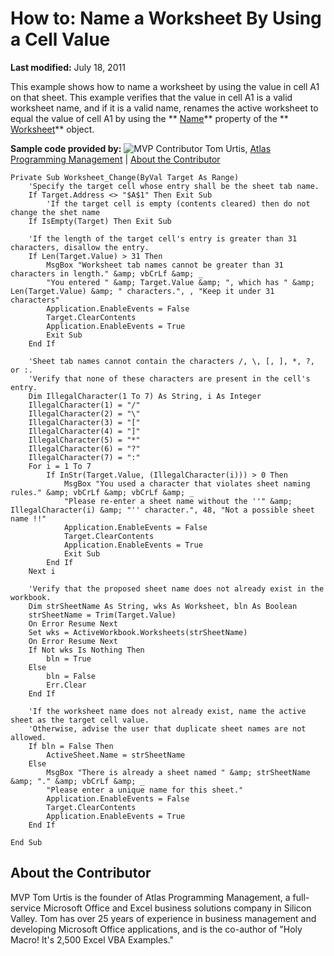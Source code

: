 
# How to: Name a Worksheet By Using a Cell Value

 **Last modified:** July 18, 2011

This example shows how to name a worksheet by using the value in cell A1 on that sheet. This example verifies that the value in cell A1 is a valid worksheet name, and if it is a valid name, renames the active worksheet to equal the value of cell A1 by using the  ** [Name](3d000cdf-5e81-8701-ca7f-bdcce006363b.md)** property of the ** [Worksheet](182b705e-854a-81cc-a4b0-59b942de55ae.md)** object.

 **Sample code provided by:**
![MVP Contributor](../images/odc_OfficeTA_33px_MVPContrib.jpg) Tom Urtis, [Atlas Programming Management](http://www.atlaspm.com/) | [About the Contributor](a5553191-cfe1-4d5b-b69e-8052d466c8db.md#AboutContributor)




```
Private Sub Worksheet_Change(ByVal Target As Range)
    'Specify the target cell whose entry shall be the sheet tab name.
    If Target.Address <> "$A$1" Then Exit Sub
        'If the target cell is empty (contents cleared) then do not change the shet name
    If IsEmpty(Target) Then Exit Sub

    'If the length of the target cell's entry is greater than 31 characters, disallow the entry.
    If Len(Target.Value) > 31 Then
        MsgBox "Worksheet tab names cannot be greater than 31 characters in length." &amp; vbCrLf &amp; _
        "You entered " &amp; Target.Value &amp; ", which has " &amp; Len(Target.Value) &amp; " characters.", , "Keep it under 31 characters"
        Application.EnableEvents = False
        Target.ClearContents
        Application.EnableEvents = True
        Exit Sub
    End If

    'Sheet tab names cannot contain the characters /, \, [, ], *, ?, or :.
    'Verify that none of these characters are present in the cell's entry.
    Dim IllegalCharacter(1 To 7) As String, i As Integer
    IllegalCharacter(1) = "/"
    IllegalCharacter(2) = "\"
    IllegalCharacter(3) = "["
    IllegalCharacter(4) = "]"
    IllegalCharacter(5) = "*"
    IllegalCharacter(6) = "?"
    IllegalCharacter(7) = ":"
    For i = 1 To 7
        If InStr(Target.Value, (IllegalCharacter(i))) > 0 Then
            MsgBox "You used a character that violates sheet naming rules." &amp; vbCrLf &amp; vbCrLf &amp; _
            "Please re-enter a sheet name without the ''" &amp; IllegalCharacter(i) &amp; "'' character.", 48, "Not a possible sheet name !!"
            Application.EnableEvents = False
            Target.ClearContents
            Application.EnableEvents = True
            Exit Sub
        End If
    Next i

    'Verify that the proposed sheet name does not already exist in the workbook.
    Dim strSheetName As String, wks As Worksheet, bln As Boolean
    strSheetName = Trim(Target.Value)
    On Error Resume Next
    Set wks = ActiveWorkbook.Worksheets(strSheetName)
    On Error Resume Next
    If Not wks Is Nothing Then
        bln = True
    Else
        bln = False
        Err.Clear
    End If

    'If the worksheet name does not already exist, name the active sheet as the target cell value.
    'Otherwise, advise the user that duplicate sheet names are not allowed.
    If bln = False Then
        ActiveSheet.Name = strSheetName
    Else
        MsgBox "There is already a sheet named " &amp; strSheetName &amp; "." &amp; vbCrLf &amp; _
        "Please enter a unique name for this sheet."
        Application.EnableEvents = False
        Target.ClearContents
        Application.EnableEvents = True
    End If

End Sub
```


## About the Contributor
<a name="AboutContributor"> </a>

MVP Tom Urtis is the founder of Atlas Programming Management, a full-service Microsoft Office and Excel business solutions company in Silicon Valley. Tom has over 25 years of experience in business management and developing Microsoft Office applications, and is the co-author of "Holy Macro! It's 2,500 Excel VBA Examples." 

